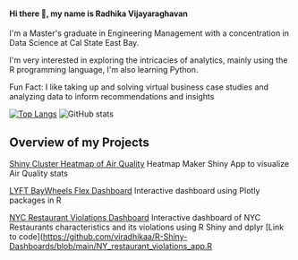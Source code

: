 #### Hi there 👋, my name is Radhika Vijayaraghavan
I'm a Master's graduate in Engineering Management with a concentration in Data Science at Cal State East Bay.

I'm very interested in exploring the intricacies of analytics, mainly using the R programming language, I'm also learning Python.

Fun Fact: I like taking up and solving virtual business case studies and analyzing data to inform recommendations and insights

[![Top Langs](https://github-readme-stats.vercel.app/api/top-langs/?username=viradhikaa)](https://github.com/anuraghazra/github-readme-stats)   ![GitHub stats](https://github-readme-stats.vercel.app/api?username=viradhikaa&show_icons=true&count_private=true)  

## Overview of my Projects
[Shiny Cluster Heatmap of Air Quality](https://rvijayaraghavan.shinyapps.io/Problem_01_heatmap/)
Heatmap Maker Shiny App to visualize Air Quality stats

[LYFT BayWheels Flex Dashboard](https://rpubs.com/viradhika/973668)
Interactive dashboard using Plotly packages in R

[NYC Restaurant Violations Dashboard](https://rvijayaraghavan.shinyapps.io/problem_4_Restaurant_Violations_app/?_ga=2.106304387.1290595451.1678923496-1022704292.1678923496)
Interactive dashboard of NYC Restaurants characteristics and its violations using R Shiny and dplyr
[Link to code](https://github.com/viradhikaa/R-Shiny-Dashboards/blob/main/NY_restaurant_violations_app.R

[]()
